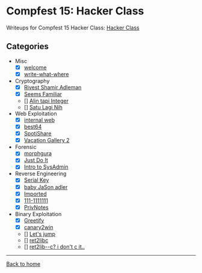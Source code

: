 # Compfest 15: Hacker Class
Writeups for Compfest 15 Hacker Class: [Hacker Class](https://ctf.compfest.id/)

## Categories
- Misc
  - [X] [welcome](Misc/welcome.md)
  - [X] [write-what-where](Misc/write-what-where.md)
- Cryptography
  - [X] [Rivest Shamir Adleman](Cryptography/Rivest%20Shamir%20Adleman.md)
  - [X] [Seems Familiar](Cryptography/Seems%20Familiar.md)
  - [] [Alin tapi Integer](Cryptography/Alin%20tapi%20Integer.md)
  - [] [Satu Lagi Nih](Cryptography/Satu%20Lagi%20Nih.md)
- Web Exploitation
  - [X] [internal web](Web%20Exploitation/internal%20web.md)
  - [X] [best64](Web%20Exploitation/best64.md)
  - [X] [SpotiShare](Web%20Exploitation/SpotiShare.md)
  - [X] [Vacation Gallery 2](Web%20Exploitation/Vacation%20Gallery%202.md)
- Forensic
  - [X] [morphgura](Forensic/morphgura.md)
  - [X] [Just Do It](Forensic/Just%20Do%20It.md)
  - [X] [Intro to SysAdmin](Forensic/Intro%20to%20SysAdmin.md)
- Reverse Engineering
  - [X] [Serial Key](Reverse%20Engineering/Serial%20Key.md)
  - [X] [baby JaSon adler](Reverse%20Engineering/baby%20JaSon%20adler.md)
  - [X] [Imported](Reverse%20Engineering/Imported.md)
  - [X] [111-1111111](Reverse%20Engineering/111-1111111.md)
  - [X] [PrivNotes](Reverse%20Engineering/PrivNotes.md)
- Binary Exploitation
  - [X] [Greetify](Binary%20Exploitation/Greetify.md)
  - [X] [canary2win](Binary%20Exploitation/canary2win.md)
  - [] [Let's jump](Binary%20Exploitation/Let's%20jump.md)
  - [] [ret2libc](Binary%20Exploitation/ret2libc.md)
  - [] [ret2lib--c? i don't c it..](Binary%20Exploitation/ret2libc%20i%20don't%20c%20it...md)

---
[Back to home](../../../README.md)